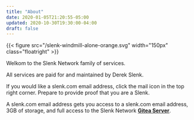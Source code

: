 ```yaml
---
title: "About"
date: 2020-01-05T21:20:55-05:00
updated: 2020-10-30T19:30:00-04:00
draft: false
---
```

{{< figure src="/slenk-windmill-alone-orange.svg" width="150px" class="floatright" >}}
 
Welkom to the Slenk Network family of services.

All services are paid for and maintained by Derek Slenk.

If you would like a slenk.com email address, click the mail icon in the top right corner. Prepare to provide proof that you are a Slenk.

A slenk.com email address gets you access to a slenk.com email address, 3GB of storage, and full access to the Slenk Network **[Gitea Server](https://mail.slenk.email/gitea/)**.

